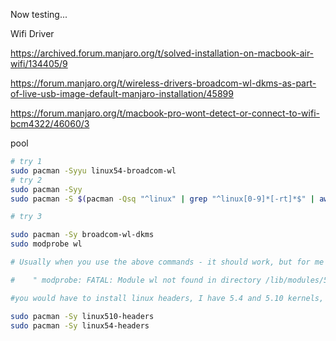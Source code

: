Now testing...


Wifi Driver

https://archived.forum.manjaro.org/t/solved-installation-on-macbook-air-wifi/134405/9

https://forum.manjaro.org/t/wireless-drivers-broadcom-wl-dkms-as-part-of-live-usb-image-default-manjaro-installation/45899


https://forum.manjaro.org/t/macbook-pro-wont-detect-or-connect-to-wifi-bcm4322/46060/3

pool

```bash
# try 1
sudo pacman -Syyu linux54-broadcom-wl
# try 2
sudo pacman -Syy
sudo pacman -S $(pacman -Qsq "^linux" | grep "^linux[0-9]*[-rt]*$" | awk '{print $1"-headers"}' ORS=' ')

# try 3

sudo pacman -Sy broadcom-wl-dkms
sudo modprobe wl

# Usually when you use the above commands - it should work, but for me I got an error -

#    " modprobe: FATAL: Module wl not found in directory /lib/modules/5.4.89-1-MANJARO"

#you would have to install linux headers, I have 5.4 and 5.10 kernels, so I have installed corresponding linux headers again.

sudo pacman -Sy linux510-headers
sudo pacman -Sy linux54-headers
```
